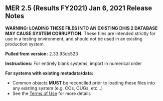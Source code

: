 ## MER 2.5 (Results FY2021) Jan 6, 2021 Release Notes

**WARNING: LOADING THESE FILES INTO AN EXISTING DHIS 2 DATABASE MAY CAUSE SYSTEM CORRUPTION.** These files are intended strictly for use in a testing environment, and should not be used in an existing production system.

**Pulled from version:** 2.33.93dc523

**Instructions:** For entirely blank systems, import in numerical order

**For systems with existing metadata/data:** 

 - Common objects **MUST** be reconciled prior to loading these files into any existing system (e.g. COs, OUGs, etc...)
 - See the [Terms of Use](https://github.com/pepfar-datim/DATIM-MER-METADATA/blob/master/README.md) for more details
